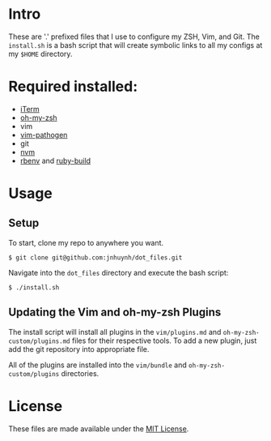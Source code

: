 # Intro

These are '.' prefixed files that I use to configure my ZSH, Vim, and Git. The
`install.sh` is a bash script that will create symbolic links to all my configs
at my `$HOME` directory.

# Required installed:

- [iTerm](https://www.iterm2.com/)
- [oh-my-zsh](https://github.com/robbyrussell/oh-my-zsh)
- vim
- [vim-pathogen](https://github.com/tpope/vim-pathogen)
- git
- [nvm](https://github.com/creationix/nvm)
- [rbenv](https://github.com/sstephenson/rbenv) and [ruby-build](https://github.com/sstephenson/ruby-build)

# Usage

## Setup

To start, clone my repo to anywhere you want.

`$ git clone git@github.com:jnhuynh/dot_files.git`

Navigate into the `dot_files` directory and execute the bash script:

`$ ./install.sh`

## Updating the Vim and oh-my-zsh Plugins

The install script will install all plugins in the `vim/plugins.md` and
`oh-my-zsh-custom/plugins.md` files for their respective tools. To add a new
plugin, just add the git repository into appropriate file.

All of the plugins are installed into the `vim/bundle` and `oh-my-zsh-custom/plugins` directories.

# License
These files are made available under the [MIT License](http://opensource.org/licenses/MIT).
